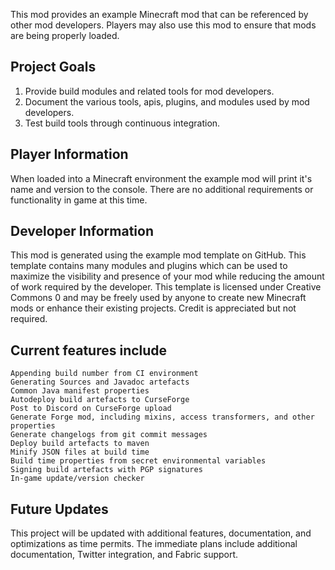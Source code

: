 This mod provides an example Minecraft mod that can be referenced by other mod developers. Players may also use this mod to ensure that mods are being properly loaded.

## Project Goals
1) Provide build modules and related tools for mod developers.
2) Document the various tools, apis, plugins, and modules used by mod developers.
3) Test build tools through continuous integration.

 
## Player Information
When loaded into a Minecraft environment the example mod will print it's name and version to the console. There are no additional requirements or functionality in game at this time.

 
## Developer Information
This mod is generated using the example mod template on GitHub. This template contains many modules and plugins which can be used to maximize the visibility and presence of your mod while reducing the amount of work required by the developer. This template is licensed under Creative Commons 0 and may be freely used by anyone to create new Minecraft mods or enhance their existing projects. Credit is appreciated but not required.

## Current features include

    Appending build number from CI environment
    Generating Sources and Javadoc artefacts
    Common Java manifest properties
    Autodeploy build artefacts to CurseForge
    Post to Discord on CurseForge upload
    Generate Forge mod, including mixins, access transformers, and other properties
    Generate changelogs from git commit messages
    Deploy build artefacts to maven
    Minify JSON files at build time
    Build time properties from secret environmental variables
    Signing build artefacts with PGP signatures
    In-game update/version checker

 
## Future Updates
This project will be updated with additional features, documentation, and optimizations as time permits. The immediate plans include additional documentation, Twitter integration, and Fabric support.
 